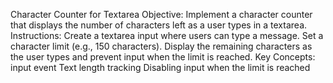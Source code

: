 Character Counter for Textarea
Objective: Implement a character counter that displays the number of characters left as a user types in a textarea.
Instructions:
Create a textarea input where users can type a message.
Set a character limit (e.g., 150 characters).
Display the remaining characters as the user types and prevent input when the limit is reached.
Key Concepts:
input event
Text length tracking
Disabling input when the limit is reached

